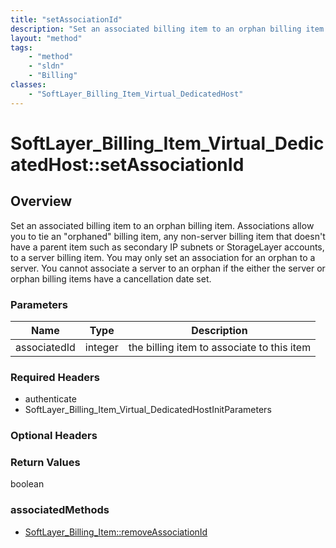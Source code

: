 ```yaml
---
title: "setAssociationId"
description: "Set an associated billing item to an orphan billing item. Associations allow you to tie an 'orphaned' billing item, any... "
layout: "method"
tags:
    - "method"
    - "sldn"
    - "Billing"
classes:
    - "SoftLayer_Billing_Item_Virtual_DedicatedHost"
---
```

# SoftLayer_Billing_Item_Virtual_DedicatedHost::setAssociationId
## Overview 
Set an associated billing item to an orphan billing item. Associations allow you to tie an "orphaned" billing item, any non-server billing item that doesn't have a parent item such as secondary IP subnets or StorageLayer accounts, to a server billing item. You may only set an association for an orphan to a server. You cannot associate a server to an orphan if the either the server or orphan billing items have a cancellation date set. 

### Parameters 
|Name | Type | Description |
| --- | --- | --- |
|associatedId| integer| the billing item to associate to this item|


### Required Headers
* authenticate
* SoftLayer_Billing_Item_Virtual_DedicatedHostInitParameters

### Optional Headers

### Return Values
boolean


### associatedMethods

*  [SoftLayer_Billing_Item::removeAssociationId](/reference/services/SoftLayer_Billing_Item/removeAssociationId )

